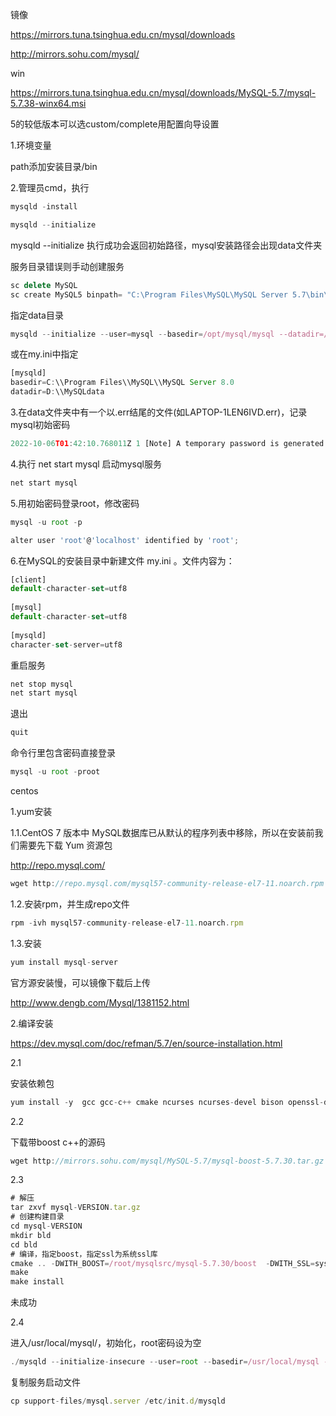 镜像

https://mirrors.tuna.tsinghua.edu.cn/mysql/downloads

http://mirrors.sohu.com/mysql/



win

https://mirrors.tuna.tsinghua.edu.cn/mysql/downloads/MySQL-5.7/mysql-5.7.38-winx64.msi

5的较低版本可以选custom/complete用配置向导设置

1.环境变量

path添加安装目录/bin

2.管理员cmd，执行

```javascript
mysqld -install
```



```javascript
mysqld --initialize
```

mysqld --initialize 执行成功会返回初始路径，mysql安装路径会出现data文件夹

服务目录错误则手动创建服务

```javascript
sc delete MySQL
sc create MySQL5 binpath= "C:\Program Files\MySQL\MySQL Server 5.7\bin\mysqld" type= own start= auto displayname= MySQL5
```

指定data目录

```javascript
mysqld --initialize --user=mysql --basedir=/opt/mysql/mysql --datadir=/opt/mysql/mysql/data
```

或在my.ini中指定

```javascript
[mysqld]
basedir=C:\\Program Files\\MySQL\\MySQL Server 8.0
datadir=D:\\MySQLdata
```

3.在data文件夹中有一个以.err结尾的文件(如LAPTOP-1LEN6IVD.err)，记录mysql初始密码

```javascript
2022-10-06T01:42:10.768011Z 1 [Note] A temporary password is generated for root@localhost: p*iYFQGU(2/e
```

4.执行 net start mysql 启动mysql服务

```javascript
net start mysql
```

5.用初始密码登录root，修改密码

```javascript
mysql -u root -p
```



```javascript
alter user 'root'@'localhost' identified by 'root';
```

6.在MySQL的安装目录中新建文件 my.ini 。文件内容为：

```javascript
[client]
default-character-set=utf8
 
[mysql]
default-character-set=utf8
 
[mysqld]
character-set-server=utf8
```

重启服务

```javascript
net stop mysql
net start mysql
```



退出

```javascript
quit
```

命令行里包含密码直接登录

```javascript
mysql -u root -proot
```







centos

1.yum安装

1.1.CentOS 7 版本中 MySQL数据库已从默认的程序列表中移除，所以在安装前我们需要先下载 Yum 资源包

http://repo.mysql.com/

```javascript
wget http://repo.mysql.com/mysql57-community-release-el7-11.noarch.rpm
```

1.2.安装rpm，并生成repo文件

```javascript
rpm -ivh mysql57-community-release-el7-11.noarch.rpm
```

1.3.安装

```javascript
yum install mysql-server
```



官方源安装慢，可以镜像下载后上传

http://www.dengb.com/Mysql/1381152.html



2.编译安装

https://dev.mysql.com/doc/refman/5.7/en/source-installation.html

2.1

安装依赖包

```javascript
yum install -y  gcc gcc-c++ cmake ncurses ncurses-devel bison openssl-devel
```

2.2

下载带boost c++的源码

```javascript
wget http://mirrors.sohu.com/mysql/MySQL-5.7/mysql-boost-5.7.30.tar.gz
```

2.3

```javascript
# 解压
tar zxvf mysql-VERSION.tar.gz
# 创建构建目录
cd mysql-VERSION
mkdir bld
cd bld
# 编译，指定boost，指定ssl为系统ssl库
cmake .. -DWITH_BOOST=/root/mysqlsrc/mysql-5.7.30/boost  -DWITH_SSL=system
make
make install
```





未成功

2.4

进入/usr/local/mysql/，初始化，root密码设为空

```javascript
./mysqld --initialize-insecure --user=root --basedir=/usr/local/mysql --datadir=/data/mysql/data
```

复制服务启动文件

```javascript
cp support-files/mysql.server /etc/init.d/mysqld
```

